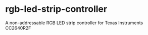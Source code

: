 # rgb-led-strip-controller
A non-addressable RGB LED strip controller for Texas Instruments CC2640R2F
